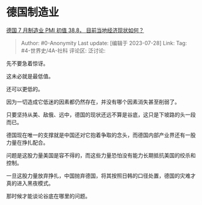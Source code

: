 # 德国制造业
[德国 7 月制造业 PMI 初值 38.8， 目前当地经济现状如何？](https://www.zhihu.com/question/613704607/answer/3139148726)

> Author: #0-Anonymity
> Last update: [编辑于 2023-07-28]
> Link:
> Tag: #4-世界史/4A-社科 
> 评论区:
> 泛讨论:

先不要急着惊讶。

这未必就是最低值。

还可以更低的。

因为一切造成它低迷的因素都仍然存在，并没有哪个因素消失甚至削弱了。

只要坚持从美、敌俄、远中，德国的现状还远不算是谷底，这只是下坡路的头一段而已。

德国现在唯一的支撑就是中国还对它抱着争取的念头，而德国内部产业界还有一股力量在挣扎配合。

问题是这股力量美国是容不得的，而这些力量恐怕没有能力长期抵抗美国的绞杀和控制。

一旦这股力量放弃挣扎，中国抛弃德国，将其按照日韩的口径处置，德国的灾难才真的进入黑夜模式。

那时候才能谈论谷底在哪里的问题。